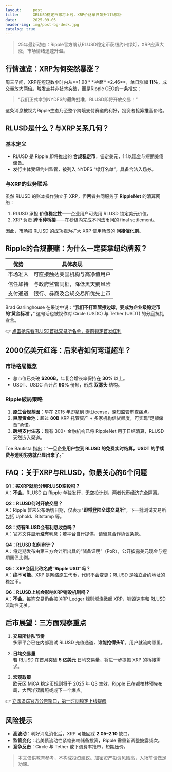 ```yaml
---
layout:     post
title:      XRLUSD稳定币即将上线，XRP价格单日飙升11%解析
date:       2025-09-05
header-img: img/post-bg-desk.jpg
catalog: true
---
```


> 25年最新动态：Ripple官方确认RLUSD稳定币获纽约州绿灯，XRP应声大涨，市场情绪迅速升温。

## 行情速览：XRP为何突然暴涨？

周三早间，XRP在短短数小时内从**$1.98**冲至**$2.46**，单日涨幅 **11%**，成交量放大两倍。触发点并非技术突破，而是Ripple CEO的一条推文：

> “我们正式拿到NYDFS的**最终批准**，RLUSD即将开放交易！”

这条消息被视为Ripple生态乃至整个跨境支付赛道的利好，投资者抢筹推高价格。

## RLUSD是什么？与XRP关系几何？

### 基本定义
- RLUSD 是 Ripple 即将推出的 **合规稳定币**，锚定美元，1:1以现金与短期美债储备。
- 发行主体受纽约州监管，被列入 NYDFS “绿灯名单”，具备合法入场券。

### 与XRP的业务联系
虽然 RLUSD 的账本操作独立于 XRP，但两者共同服务于 **RippleNet** 的清算网络：
1. RLUSD 承担 **价值稳定性**——企业用户可先用 RLUSD 锁定美元价值。
2. XRP 负责 **跨币种桥接**——在秒级内完成不同法币间的 final settlement。

因此，市场把 RLUSD 的成功视为扩大 XRP 使用场景的 **间接催化剂**。

## Ripple的合规豪赌：为什么一定要拿纽约牌照？

| 优势           | 具体表现 |
|----------------|----------|
| 市场准入       | 可直接触达美国机构与高净值用户 |
| 信任加持       | 与政府监管同框，降低黑天鹅风险 |
| 支付通道       | 银行、券商及合规交易所优先上币 |

Brad Garlinghouse 在采访中说：“**我们不打监管擦边球，要成为企业级稳定币的‘黄金标准’。**” 这句话也被视作对 Circle (USDC) 与 Tether (USDT) 的分庭抗礼宣言。

👉 [点击抢先看RLUSD首批交易所名单，提前锁定首发红利](https://okxdog.com/)

## 2000亿美元红海：后来者如何弯道超车？

### 市场格局概览
- 总市值已突破 **$200B**，年复合增长率保持在 **30%** 以上。
- USDT、USDC 合计占 **90%** 份额，形成 **双寡头** 结构。

### Ripple破局策略
1. **原生合规基因**：早在 2015 年即拿到 BitLicense，深知监管审查痛点。
2. **巨厚资金池**：超过 **80B** XRP 托管资产 + 多家机构信贷额度，可实现“足额储备”承诺。
3. **跨境支付生态**：现有 300+ 金融机构已将 RippleNet 用于日结清算，RLUSD天然嵌入渠道。

Toe Bautista 指出：“**一旦企业用户尝到 RLUSD 的免费实时结算，USDT 的手续费与透明劣势就凸显出来了。**”

## FAQ：关于XRP与RLUSD，你最关心的6个问题

**Q1：买XRP就能分到RLUSD空投吗？**  
A：**不会**。RLUSD 由 Ripple 单独发行，无空投计划，两者代币经济完全隔离。

**Q2：RLUSD何时开放交易？**  
A：Ripple 暂未公布确切日期，仅表示“**即将登陆全球交易所**”。下一批测试交易所包括 Uphold、Bitstamp 等。

**Q3：持有RLUSD会有利息收益吗？**  
A：官方文件显示**没有**利息；若平台自行提供，请留意合作协议条款。

**Q4：RLUSD 如何审计？**  
A：将定期发布由第三方会计所出具的“储备证明”（PoR），公开披露美元现金与短期国债比例。

**Q5：XRP会因此改名成“Ripple USD”吗？**  
A：**绝不可能**。XRP 是网络原生代币，代码不会变更；RLUSD 是独立合约地址的稳定币。

**Q6：RLUSD上线会影响XRP销毁机制吗？**  
A：**不会**。每笔交易仍会按 XRP Ledger 规则燃烧微额 XRP，销毁速率和 RLUSD 流动性无关。

## 后市展望：三方面观察重点

1. **交易所排队节奏**  
   多家平台已在内部测试 RLUSD 充值通道，**谁能抢得头矿**，用户就流向哪里。

2. **日均交易量**  
   若 RLUSD 在首月突破 **5 亿美元** 日均交易量，将进一步提振 XRP 的桥接需求。

3. **宏观政策**  
   欧元区 MiCA 稳定币规则将于 2025 年 Q3 生效，Ripple 已在都柏林预先布局，大西洋双牌照或成下一个爆点。

👉 [立即追踪官方公告窗口，第一时间锁定上线提醒](https://okxdog.com/)

## 风险提示

- **高波动**：利好消息消化后，XRP 可能回踩 **$2.05–$2.10** 缺口。
- **监管变化**：若美债流动性紧缩影响储备投资，Ripple 需重新调整披露频次。
- **竞争反击**：Circle 与 Tether 或下调费率抢市，短期压价。

> 本文仅供教育参考，不构成投资建议。加密资产投资风险高，入场前请做足功课。